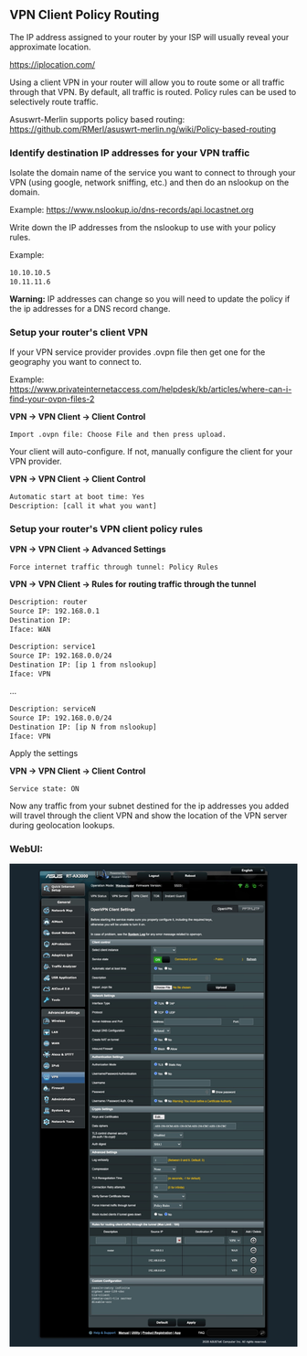 ## VPN Client Policy Routing

The IP address assigned to your router by your ISP will usually reveal your approximate location.

https://iplocation.com/

Using a client VPN in your router will allow you to route some or all traffic through that VPN. By default, all traffic is routed.  Policy rules can be used to selectively route traffic.

Asuswrt-Merlin supports policy based routing: https://github.com/RMerl/asuswrt-merlin.ng/wiki/Policy-based-routing

### Identify destination IP addresses for your VPN traffic

Isolate the domain name of the service you want to connect to through your VPN (using google, network sniffing, etc.) and then do an nslookup on the domain.

Example:
https://www.nslookup.io/dns-records/api.locastnet.org

Write down the IP addresses from the nslookup to use with your policy rules.

Example:

```
10.10.10.5
10.11.11.6
```

**Warning:** IP addresses can change so you will need to update the policy if the ip addresses for a DNS record change.

### Setup your router's client VPN

If your VPN service provider provides .ovpn file then get one for the geography you want to connect to.

Example: https://www.privateinternetaccess.com/helpdesk/kb/articles/where-can-i-find-your-ovpn-files-2

**VPN -> VPN Client -> Client Control**

```
Import .ovpn file: Choose File and then press upload.
```

Your client will auto-configure.  If not, manually configure the client for your VPN provider.

**VPN -> VPN Client -> Client Control**

```
Automatic start at boot time: Yes
Description: [call it what you want]
```

### Setup your router's VPN client policy rules

**VPN -> VPN Client -> Advanced Settings**

```
Force internet traffic through tunnel: Policy Rules
```

**VPN -> VPN Client -> Rules for routing traffic through the tunnel**

```
Description: router
Source IP: 192.168.0.1
Destination IP: 
Iface: WAN
```

```
Description: service1
Source IP: 192.168.0.0/24
Destination IP: [ip 1 from nslookup]
Iface: VPN
```
...
```
Description: serviceN
Source IP: 192.168.0.0/24
Destination IP: [ip N from nslookup]
Iface: VPN
```

Apply the settings

**VPN -> VPN Client -> Client Control**

```
Service state: ON
```

Now any traffic from your subnet destined for the ip addresses you added will travel through the client VPN and show the location of the VPN server during geolocation lookups.

### WebUI:

![VPN Client](vpn.client.jpg)
